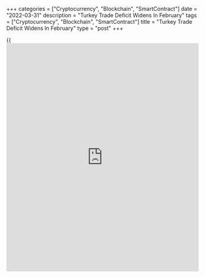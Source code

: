 +++
categories = ["Cryptocurrency", "Blockchain", "SmartContract"]
date = "2022-03-31"
description = "Turkey Trade Deficit Widens In February"
tags = ["Cryptocurrency", "Blockchain", "SmartContract"]
title = "Turkey Trade Deficit Widens In February"
type = "post"
+++

{{<iframe id="large-banner" src="https://www.bounty.group/#slide=5.0" width="100%" height="600" scrolling="no" style="border: 0px solid rgb(216, 221, 230); border-radius: 3px;">}}

Turkey's trade deficit widened in February from the previous year on
higher imports, the Turkish Statistical Institute said on Thursday.

The trade shortfall increased sharply to $7.88 billion in February from
$3.35 billion in the last year.

Exports increased 25.4 percent annually and imports logged an annual
growth of 44.5 percent. Exports coverage imports was 71.7 percent, while
it was 82.7 percent in the previous year.

Excluding energy products and non-monetary gold, the foreign trade
deficit was $560 million in February.

During January to February, the trade deficit increased to $18.15
billion from $6.4 billion in the same period of 2021.

For comments and feedback [contact](https://www.playgroundfx.com/contact/): editorial@rtt[news](https://www.letsplayfx.com/blog/forex-news-website/).com

[Economic News][1]

 **What parts of the world are seeing the best (and worst) economic
performances lately? Click[here][2] to check out our [Econ Scorecard][2]
and find out! See up-to-the-moment [ranking](https://www.playgroundfx.com/blog/crypto-exchange-ranking/)s for the best and worst
performers in [GDP][3], [unemployment rate][4], [inflation][5] and much
more.**

   1. www.rtt[news](https://www.letsplayfx.com/blog/forex-news-website/).com/Content/EconomicNews.aspx
   2. www.rtt[news](https://www.letsplayfx.com/blog/forex-news-website/).com/economic-scorecard/world-rank/retail-sales/highest-performance.aspx
   3. www.rtt[news](https://www.letsplayfx.com/blog/forex-news-website/).com/economic-scorecard/world-rank/GDP/highest-performance.aspx
   4. www.rtt[news](https://www.letsplayfx.com/blog/forex-news-website/).com/economic-scorecard/world-rank/unemployment-rate/lowest-performance.aspx
   5. www.rtt[news](https://www.letsplayfx.com/blog/forex-news-website/).com/economic-scorecard/world-rank/CPI/highest-performance.aspx